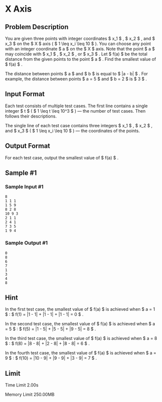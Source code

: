 # X Axis

## Problem Description

You are given three points with integer coordinates $ x_1 $ , $ x_2 $ , and $ x_3 $ on the $ X $ axis ( $ 1 \leq x_i \leq 10 $ ). You can choose any point with an integer coordinate $ a $ on the $ X $ axis. Note that the point $ a $ may coincide with $ x_1 $ , $ x_2 $ , or $ x_3 $ . Let $ f(a) $ be the total distance from the given points to the point $ a $ . Find the smallest value of $ f(a) $ .

The distance between points $ a $ and $ b $ is equal to $ |a - b| $ . For example, the distance between points $ a = 5 $ and $ b = 2 $ is $ 3 $ .

## Input Format

Each test consists of multiple test cases. The first line contains a single integer $ t $ ( $ 1 \leq t \leq 10^3 $ ) — the number of test cases. Then follows their descriptions.

The single line of each test case contains three integers $ x_1 $ , $ x_2 $ , and $ x_3 $ ( $ 1 \leq x_i \leq 10 $ ) — the coordinates of the points.

## Output Format

For each test case, output the smallest value of $ f(a) $ .

## Sample #1

### Sample Input #1

```
8
1 1 1
1 5 9
8 2 8
10 9 3
2 1 1
2 4 1
7 3 5
1 9 4
```

### Sample Output #1

```
0
8
6
7
1
3
4
8
```

## Hint

In the first test case, the smallest value of $ f(a) $ is achieved when $ a = 1 $ : $ f(1) = |1 - 1| + |1 - 1| + |1 - 1| = 0 $ .

In the second test case, the smallest value of $ f(a) $ is achieved when $ a = 5 $ : $ f(5) = |1 - 5| + |5 - 5| + |9 - 5| = 8 $ .

In the third test case, the smallest value of $ f(a) $ is achieved when $ a = 8 $ : $ f(8) = |8 - 8| + |2 - 8| + |8 - 8| = 6 $ .

In the fourth test case, the smallest value of $ f(a) $ is achieved when $ a = 9 $ : $ f(10) = |10 - 9| + |9 - 9| + |3 - 9| = 7 $ .

## Limit



Time Limit
2.00s

Memory Limit
250.00MB